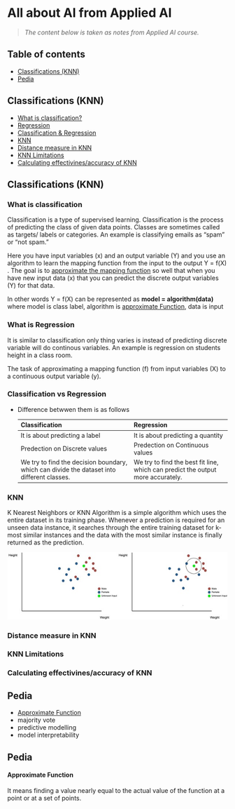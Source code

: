 # All about AI from Applied AI
> *The content below is taken as notes from Applied AI course.*

## Table of contents

* [Classifications (KNN)](#classifications-knn)
* [Pedia](#pedia)

## Classifications (KNN)
 - [What is classification?](#what-is-classification)
 - [Regression](#regression)
 - [Classification & Regression ](#classification--regression)
 - [KNN](#knn)
 - [Distance measure in KNN](#distance-measure-in-knn)
 - [KNN Limitations](#knn-limitations)
 - [Calculating effectivines/accuracy of KNN](#calculating-effectivines/accuracy-of-knn)

## Classifications (KNN)

### What is classification
Classification is a type of supervised learning. Classification is the process of predicting the class of given data points. Classes are sometimes called as targets/ labels or categories. An example is classifying emails as “spam” or “not spam.”

Here you have input variables (x) and an output variable (Y) and you use an algorithm to learn the mapping function from the input to the output Y = f(X) . The goal is to [approximate the mapping function](#approximate-function) so well that when you have new input data (x) that you can predict the discrete output variables (Y) for that data.

In other words Y = f(X) can be represented as **model = algorithm(data)**
where model is class label, algorithm is [approximate Function](#approximate-function), data is input 

### What is Regression
It is similar to classification only thing varies is instead of predicting discrete variable will do continous variables. An example is regression on students height in a class room.

The task of approximating a mapping function (f) from input variables (X) to a continuous output variable (y).

### Classification vs Regression
* Difference betwwen them is as follows

    |Classification|Regression|
    |-|-|
    |It is about predicting a label | It is about predicting a quantity|
    |Predection on Discrete values |Predection on Continuous values|
    |We try to find the decision boundary, which can divide the dataset into different classes.| We try to find the best fit line, which can predict the output more accurately.|

### KNN
K Nearest Neighbors or KNN Algorithm is a simple algorithm which uses the entire dataset in its training phase. Whenever a prediction is required for an unseen data instance, it searches through the entire training dataset for k-most similar instances and the data with the most similar instance is finally returned as the prediction. 

![KNN as 3](assets/knn.jpg)

### Distance measure in KNN

### KNN Limitations

### Calculating effectivines/accuracy of KNN


## Pedia
 - [Approximate Function](#approximate-function)
 - majority vote
 - predictive modelling 
 - model interpretability

## Pedia

#### Approximate Function

It means finding a value nearly equal​ to the actual value of the function at a point or at a set of points. 

